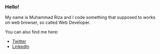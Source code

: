 ### Hello!

My name is Muhammad Riza and I code something that supposed to works on web browser, so called Web Developer.

You can also find me here:

- [Twitter](https://twitter.com/sagwascript)
- [LinkedIn](linkedin.com/in/sagwascript)